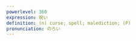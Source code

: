 ```yaml
---
powerlevel: 360
expression: 呪い
definition: (n) curse; spell; malediction; (P)
pronunciation: のろい
---
```

